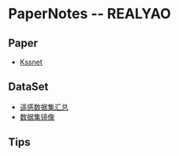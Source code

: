 # PaperNotes -- REALYAO
## Paper
* [Kssnet](kssnet.md)
  
## DataSet
* [遥感数据集汇总](https://aistudio.baidu.com/aistudio/projectdetail/882508)
* [数据集镜像](https://gas.graviti.cn/open-datasets)

## Tips